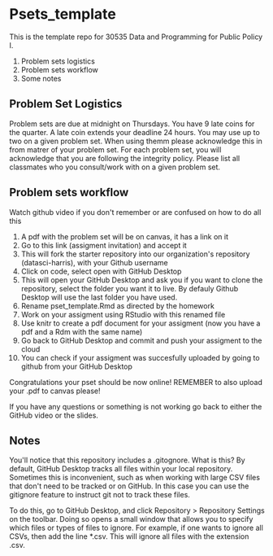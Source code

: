 # Psets_template

This is the template repo for 30535 Data and Programming for Public Policy I. 

 1. Problem sets logistics
 1. Problem sets workflow 
 1. Some notes 


 ## Problem Set Logistics 

 Problem sets are due at midnight on Thursdays. You have 9 late coins for the quarter. A late coin extends your deadline 24 hours. You may use up to two on a given problem set. When using themm please acknowledge this in from matrer of your problem set. For each problem set, you will acknowledge that you are following the integrity policy. Please list all classmates who you consult/work with on a given problem set. 

 ## Problem sets workflow 

Watch github video if you don't remember or are confused on how to do all this

1. A pdf with the problem set will be on canvas, it has a link on it 
2. Go to this link (assigment invitation) and accept it 
3. This will fork the starter repository into our organization's repository (datasci-harris), with your Github username
4. Click on code, select open with GitHub Desktop 
5. This will open your GitHub Desktop and ask you if you want to clone the repository, select the folder you want it to live. By defauly Github Desktop will use the last folder you have used.
6. Rename pset_template.Rmd as directed by the homework
7. Work on your assigment using RStudio with this renamed file 
8. Use knitr to create a pdf document for your assigment (now you have a pdf and a Rdm with the same name)
9. Go back to GitHub Desktop and commit and push your assigment to the cloud 
10. You can check if your assigment was succesfully uploaded by going to github from your GitHub Desktop 

Congratulations your pset should be now online! 
REMEMBER to also upload your .pdf to canvas please!  


If you have any questions or something is not working go back to either the GitHub video or the slides. 

 ## Notes 

You'll notice that this repository includes a .gitognore. 
What is this?
By default, GitHub Desktop tracks all files within your local repository. Sometimes this is inconvenient, such as when working with large CSV files that don't need to be tracked or on GitHub. In this case you can use the gitignore feature to instruct git not to track these files.

To do this, go to GitHub Desktop, and click Repository > Repository Settings on the toolbar. Doing so opens a small window that allows you to specify which files or types of files to ignore. For example, if one wants to ignore all CSVs, then add the line *.csv. This will ignore all files with the extension .csv.